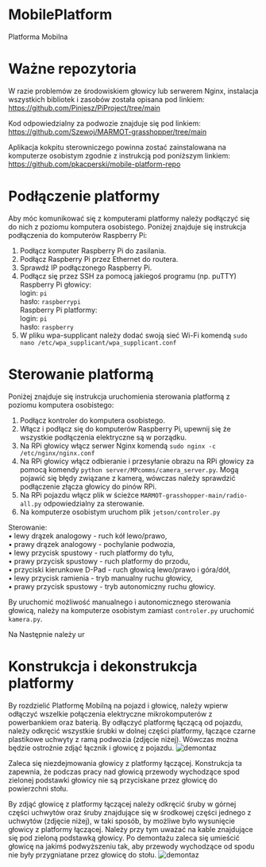 # MobilePlatform

Platforma Mobilna

# Ważne repozytoria

W razie problemów ze środowiskiem głowicy lub serwerem Nginx, instalacja wszystkich bibliotek i zasobów została opisana pod linkiem: 
https://github.com/Pinjesz/PiProject/tree/main

Kod odpowiedzialny za podwozie znajduje się pod linkiem:
https://github.com/Szewoj/MARMOT-grasshopper/tree/main

Aplikacja kokpitu sterowniczego powinna zostać zainstalowana na komputerze osobistym zgodnie z instrukcją pod poniższym linkiem:
https://github.com/pkacperski/mobile-platform-repo

# Podłączenie platformy
Aby móc komunikować się z komputerami platformy należy podłączyć się do nich z poziomu komputera osobistego. Poniżej znajduje się instrukcja podłączenia do komputerów Raspberry Pi:
1. Podłącz komputer Raspberry Pi do zasilania.
2. Podłącz Raspberry Pi przez Ethernet do routera.
3. Sprawdź IP podłączonego Raspberry Pi.
4. Podłącz się przez SSH za pomocą jakiegoś programu (np. puTTY)<br>
   Raspberry Pi głowicy:<br> 
   login: ```pi```<br>
   hasło: ```raspberrypi```<br>
   Raspberry Pi platformy:<br>
   login: ```pi```<br>
   hasło: ```raspberry```<br>
5. W pliku wpa-supplicant należy dodać swoją sieć Wi-Fi komendą ```sudo nano /etc/wpa_supplicant/wpa_supplicant.conf```
# Sterowanie platformą

Poniżej znajduje się instrukcja uruchomienia sterowania platformą z poziomu komputera osobistego:
1. Podłącz kontroler do komputera osobistego.
2. Włącz i podłącz się do komputerów Raspberry Pi, upewnij się że wszystkie podłączenia elektryczne są w porządku.
3. Na RPi głowicy włącz serwer Nginx komendą ```sudo nginx -c /etc/nginx/nginx.conf```
4. Na RPi głowicy włącz odbieranie i przesyłanie obrazu na RPi głowicy za pomocą komendy ```python server/MPcomms/camera_server.py```. Mogą pojawić się błędy związane z kamerą, wówczas należy sprawdzić podłączenie złącza głowicy do pinów RPi.
5. Na RPi pojazdu włącz plik w ścieżce ```MARMOT-grasshopper-main/radio-all.py``` odpowiedzialny za sterowanie.
6. Na komputerze osobistym uruchom plik ```jetson/controler.py```

Sterowanie:<br>
• lewy drązek analogowy - ruch kół lewo/prawo,<br>
• prawy drązek analogowy - pochylanie podwozia,<br>
• lewy przycisk spustowy - ruch platformy do tyłu,<br>
• prawy przycisk spustowy - ruch platformy do przodu,<br>
• przyciski kierunkowe D-Pad - ruch głowicą lewo/prawo i góra/dół,<br>
• lewy przycisk ramienia - tryb manualny ruchu głowicy,<br>
• prawy przycisk spustowy - tryb autonomiczny ruchu głowicy.<br>

By uruchomić możliwość manualnego i autonomicznego sterowania głowicą, należy na komputerze osobistym zamiast ```controler.py``` uruchomić ```kamera.py```.




Na
Następnie należy ur

# Konstrukcja i dekonstrukcja platformy
By rozdzielić Platformę Mobilną na pojazd i głowicę, należy wpierw odłączyć wszelkie połączenia elektryczne mikrokomputerów z powerbankiem oraz baterią. By odłączyć platformę łączącą od pojazdu, należy odkręcić wszystkie śrubki w dolnej części platformy, łączące czarne plastikowe uchwyty z ramą podwozia (zdjęcie niżej). Wówczas można będzie ostrożnie zdjąć łącznik i głowicę z pojazdu. 
![demontaz](demontaz1.png)

Zaleca się niezdejmowania głowicy z platformy łączącej. Konstrukcja ta zapewnia, że podczas pracy nad głowicą przewody wychodzące spod zielonej podstawki głowicy nie są przyciskane przez głowicę do powierzchni stołu. 

By zdjąć głowicę z platformy łączącej należy odkręcić śruby w górnej części uchwytów oraz śruby znajdujące się w środkowej części jednego z uchwytów (zdjęcie niżej), w taki sposób, by możliwe było wysunięcie głowicy z platformy łączącej. Należy przy tym uważać na kable znajdujące się pod zieloną podstawką głowicy. Po demontażu zaleca się umieścić głowicę na jakimś podwyższeniu tak, aby przewody wychodzące od spodu nie były przygniatane przez głowicę do stołu.
![demontaz](demontaz2.png)


